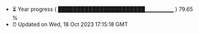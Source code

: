 - ⏳ Year progress { ███████████████████████▁▁▁▁▁▁▁ } 79.65 %
- ⏰ Updated on Wed, 18 Oct 2023 17:15:18 GMT

